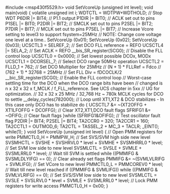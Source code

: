 #include <msp430f5529.h>
void SetVcoreUp (unsigned int level);
void main(void)
{
  volatile unsigned int i;
  WDTCTL = WDTPW+WDTHOLD;                   // Stop WDT
  P6DIR |= BIT4;                            // P1.1 output
  P1DIR |= BIT0;                            // ACLK set out to pins
  P1SEL |= BIT0;
  P2DIR |= BIT2;                            // SMCLK set out to pins
  P2SEL |= BIT2;
  P7DIR |= BIT7;                            // MCLK set out to pins
  P7SEL |= BIT7;
  // Increase Vcore setting to level3 to support fsystem=25MHz
  // NOTE: Change core voltage one level at a time..
  SetVcoreUp (0x01);
  SetVcoreUp (0x02);
  SetVcoreUp (0x03);
  UCSCTL3 = SELREF_2;                       // Set DCO FLL reference = REFO
  UCSCTL4 |= SELA_2;                        // Set ACLK = REFO
  __bis_SR_register(SCG0);                  // Disable the FLL control loop
  UCSCTL0 = 0x0000;                         // Set lowest possible DCOx, MODx
  UCSCTL1 = DCORSEL_7;                      // Select DCO range 50MHz operation
  UCSCTL2 = FLLD_1 + 762;                   // Set DCO Multiplier for 25MHz
                                            // (N + 1) * FLLRef = Fdco
                                            // (762 + 1) * 32768 = 25MHz
                                            // Set FLL Div = fDCOCLK/2
  __bic_SR_register(SCG0);                  // Enable the FLL control loop
  // Worst-case settling time for the DCO when the DCO range bits have been
  // changed is n x 32 x 32 x f_MCLK / f_FLL_reference. See UCS chapter in 5xx
  // UG for optimization.
  // 32 x 32 x 25 MHz / 32,768 Hz ~ 780k MCLK cycles for DCO to settle
  __delay_cycles(782000);
  // Loop until XT1,XT2 & DCO stabilizes - In this case only DCO has to stabilize
  do
  {
    UCSCTL7 &= ~(XT2OFFG + XT1LFOFFG + DCOFFG);
                                            // Clear XT2,XT1,DCO fault flags
    SFRIFG1 &= ~OFIFG;                      // Clear fault flags
  }while (SFRIFG1&OFIFG);                   // Test oscillator fault flag
  P2DIR |= BIT4;
  P2SEL |= BIT4;
  TA2CCR0 = 320;
  TA2CCR1 = 160;
  TA2CCTL1 = OUTMOD_6;
  TA2CTL = TASSEL_2 + MC_3 + TACLR;
  _EINT();
  while(1);
}
void SetVcoreUp (unsigned int level)
{
  // Open PMM registers for write
  PMMCTL0_H = PMMPW_H;
  // Set SVS/SVM high side new level
  SVSMHCTL = SVSHE + SVSHRVL0 * level + SVMHE + SVSMHRRL0 * level;
  // Set SVM low side to new level
  SVSMLCTL = SVSLE + SVMLE + SVSMLRRL0 * level;
  // Wait till SVM is settled
  while ((PMMIFG & SVSMLDLYIFG) == 0);
  // Clear already set flags
  PMMIFG &= ~(SVMLVLRIFG + SVMLIFG);
  // Set VCore to new level
  PMMCTL0_L = PMMCOREV0 * level;
  // Wait till new level reached
  if ((PMMIFG & SVMLIFG))
    while ((PMMIFG & SVMLVLRIFG) == 0);
  // Set SVS/SVM low side to new level
  SVSMLCTL = SVSLE + SVSLRVL0 * level + SVMLE + SVSMLRRL0 * level;
  // Lock PMM registers for write access
  PMMCTL0_H = 0x00;
}

